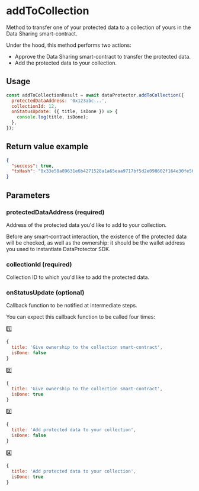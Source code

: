 # addToCollection

Method to transfer one of your protected data to a collection of yours in the Data Sharing
smart-contract.

Under the hood, this method performs two actions:
 - Approve the Data Sharing smart-contract to transfer the protected data.
 - Add the protected data to your collection.

## Usage

```javascript
const addToCollectionResult = await dataProtector.addToCollection({
  protectedDataAddress: '0x123abc...',
  collectionId: 12,
  onStatusUpdate: ({ title, isDone }) => {
    console.log(title, isDone);
  },
});
```

## Return value example

```json
{
  "success": true,
  "txHash": "0x33e58a89631e6b4271528a1a65eaa9717bf5d2e098602f164e30fe56585895e6"
}
```

## Parameters

### protectedDataAddress (required)

Address of the protected data you'd like to add to your collection.

Before any smart-contract interaction, the existence of the protected data will be checked,
as well as the ownership: it should be the wallet address you used to instantiate
DataProtector SDK.

### collectionId (required)

Collection ID to which you'd like to add the protected data.

### onStatusUpdate (optional)

Callback function to be notified at intermediate steps.

You can expect this callback function to be called four times:

1️⃣
```javascript
{
  title: 'Give ownership to the collection smart-contract',
  isDone: false
}
```

2️⃣
```javascript
{
  title: 'Give ownership to the collection smart-contract',
  isDone: true
}
```

3️⃣
```javascript
{
  title: 'Add protected data to your collection',
  isDone: false
}
```

4️⃣
```javascript
{
  title: 'Add protected data to your collection',
  isDone: true
}
```
